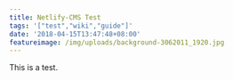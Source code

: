 ```yaml
---
title: Netlify-CMS Test
tags: '["test","wiki","guide"]'
date: '2018-04-15T13:47:48+08:00'
featureimage: /img/uploads/background-3062011_1920.jpg
---
```

This is a test.
